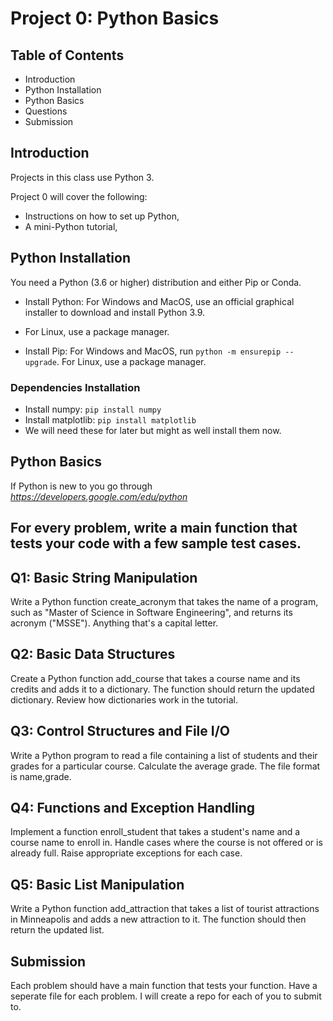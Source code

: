 # Project 0: Python Basics

## Table of Contents
- Introduction
- Python Installation
- Python Basics
- Questions
- Submission

## Introduction

Projects in this class use Python 3.

Project 0 will cover the following:
- Instructions on how to set up Python,
- A mini-Python tutorial,

## Python Installation

You need a Python (3.6 or higher) distribution and either Pip or Conda.
- Install Python: For Windows and MacOS, use an official graphical installer to download and install Python 3.9. 
- For Linux, use a package manager.

- Install Pip: For Windows and MacOS, run `python -m ensurepip --upgrade`. For Linux, use a package manager.

### Dependencies Installation

- Install numpy: `pip install numpy`
- Install matplotlib: `pip install matplotlib`
- We will need these for later but might as well install them now.


## Python Basics

If Python is new to you go through *https://developers.google.com/edu/python*

## For every problem, write a main function that tests your code with a few sample test cases.

## Q1: Basic String Manipulation

Write a Python function create_acronym that takes the name of a program, such as "Master of Science in Software Engineering", and returns its acronym ("MSSE"). Anything that's a capital letter.

## Q2: Basic Data Structures

Create a Python function add_course that takes a course name and its credits and adds it to a dictionary. The function should return the updated dictionary.  Review how dictionaries work in the tutorial.

## Q3: Control Structures and File I/O

Write a Python program to read a file containing a list of students and their grades for a particular course. Calculate the average grade. The file format is name,grade.

## Q4: Functions and Exception Handling

Implement a function enroll_student that takes a student's name and a course name to enroll in. Handle cases where the course is not offered or is already full. Raise appropriate exceptions for each case.

## Q5: Basic List Manipulation

Write a Python function add_attraction that takes a list of tourist attractions in Minneapolis and adds a new attraction to it. The function should then return the updated list.

## Submission

Each problem should have a main function that tests your function.  Have a seperate file for each problem.
I will create a repo for each of you to submit to.
